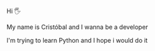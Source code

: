 Hi 🖐️

My name is Cristóbal and I wanna be a developer

I'm trying to learn Python and I hope i would do it
